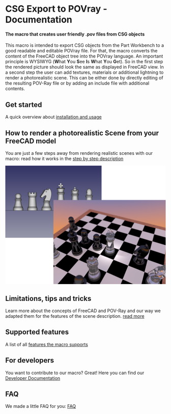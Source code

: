 # CSG Export to POVray - Documentation
#### The macro that creates user friendly .pov files from CSG objects

This macro is intended to export CSG objects from the Part Workbench to a good readable and editable POVray file. For that, the macro converts the content of the FreeCAD object tree into the POVray language.
An important principle is WYSIWYG (**W**hat **Y**ou **S**ee **I**s **W**hat **Y**ou **G**et). So in the first step the rendered picture should look the same as displayed in FreeCAD view.
In a second step the user can add textures, materials or additional lightning to render a photorealistic scene.
This can be either done by directly editing of the resulting POV-Ray file or by adding an include file with additional contents.

## Get started

A quick overview about [installation and usage](user.md) 

## How to render a photorealistic Scene from your FreeCAD model

You are just a few steps away from rendering realistic scenes with our macro: read how it works in the [step by step description](realistic.md)

![Step by step]( ./img/Chess/Chess_steps.png "Step by step from FreeCAD CSG Objects to a photorealistic POV-Ray scene")

## Limitations, tips and tricks

Learn more about the concepts of FreeCAD and POV-Ray and our way we adapted them for the features of the scene description. [read more](tipsAndTricks.md)

## Supported features

A list of all [features the macro supports](supported.md)

## For developers
You want to contribute to our macro? Great! Here you can find our [Developer Documentation](developer.md)

## FAQ
We made a little FAQ for you: [FAQ](FAQ.md)
